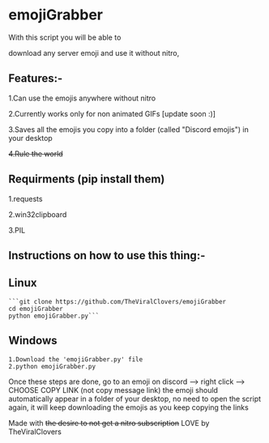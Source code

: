 # emojiGrabber
With this script you will be able to

download any server emoji and use it without nitro,

## Features:-

  1.Can use the emojis anywhere without nitro
  
  2.Currently works only for non animated GIFs [update soon :)]
  
  3.Saves all the emojis you copy into a folder (called "Discord emojis") in your desktop
  
  ~~4.Rule the world~~
## Requirments (pip install them)
  1.requests
  
  2.win32clipboard
  
  3.PIL
  
  
  ## Instructions on how to use this thing:-
   ## Linux
    
    ```git clone https://github.com/TheViralClovers/emojiGrabber
    cd emojiGrabber
    python emojiGrabber.py```
   
   
  ## Windows
    1.Download the 'emojiGrabber.py' file
    2.python emojiGrabber.py
    
Once these steps are done, go to an emoji on discord --> right click --> CHOOSE COPY LINK (not copy message link)
the emoji should automatically appear in a folder of your desktop, no need to open the script again, it will keep downloading the emojis as you keep copying the links
    
  Made with ~~the desire to not get a nitro subscription~~ LOVE by TheViralClovers
